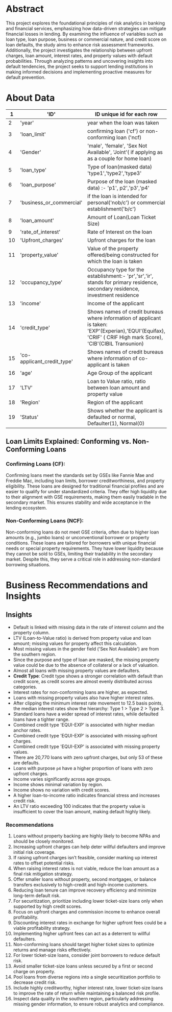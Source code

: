 # Abstract

This project explores the foundational principles of risk analytics in banking and financial services, emphasizing how data-driven strategies can mitigate financial losses in lending. By examining the influence of variables such as loan type, loan purpose, business or commercial nature, and credit score on loan defaults, the study aims to enhance risk assessment frameworks. Additionally, the project investigates the relationship between upfront charges, loan amount, interest rates, and property values with default probabilities. Through analyzing patterns and uncovering insights into default tendencies, the project seeks to support lending institutions in making informed decisions and implementing proactive measures for default prevention.

# About Data

| 1   | 'ID'                       | ID unique id  for each row                                                                                                                                      |
| --- | -------------------------- | --------------------------------------------------------------------------------------------------------------------------------------------------------------- |
| 2   | 'year'                     | year when the loan was taken                                                                                                                                    |
| 3   | 'loan_limit'               | confirming loan ('cf') or non-conforming loan ('ncf)                                                                                                            |
| 4   | 'Gender'                   | 'male', 'female', 'Sex Not Available', 'Joint'( if applying as as a couple for home loan)                                                                       |
| 5   | 'loan_type'                | Type of loan(masked data) 'type1','type2','type3'                                                                                                               |
| 6   | 'loan_purpose'             | Purpose of the loan (masked data) :-  'p1', p2','p3','p4'                                                                                                       |
| 7   | 'business_or_commercial'   | if the loan is intended for personal('nob/c') or commercial establishment('b/c')                                                                                |
| 8   | 'loan_amount'              | Amount of Loan(Loan Ticket Size)                                                                                                                                |
| 9   | 'rate_of_interest'         | Rate of Interest on the loan                                                                                                                                    |
| 10  | 'Upfront_charges'          | Upfront charges for the loan                                                                                                                                    |
| 11  | 'property_value'           | Value of the property offered/being constructed for which the loan is taken                                                                                     |
| 12  | 'occupancy_type'           | Occupancy type for the establishment:- 'pr','sr','ir', stands for primary residence, secondary residence, investment residence                                  |
| 13  | 'income'                   | Income of the applicant                                                                                                                                         |
| 14  | 'credit_type'              | Shows names of credit bureaus where information of applicant is taken: 'EXP'(Experian),'EQUI'(Equifax), 'CRIF' ( CRIF High mark Score), 'CIB'(CIBIL Transunion) |
| 15  | 'co-applicant_credit_type' | Shows names of credit bureaus where information of co-applicant is taken                                                                                        |
| 16  | 'age'                      | Age Group of the applicant                                                                                                                                      |
| 17  | 'LTV'                      | Loan to Value ratio, ratio between loan amount and property value                                                                                               |
| 18  | 'Region'                   | Region of the applicant                                                                                                                                         |
| 19  | 'Status'                   | Shows whether the applicant is defaulted or normal, Defaulter(1), Normal(0)                                                                                     |
## Loan Limits Explained: Conforming vs. Non-Conforming Loans

### **Confirming Loans (CF):**

Confirming loans meet the standards set by GSEs like Fannie Mae and Freddie Mac, including loan limits, borrower creditworthiness, and property eligibility. These loans are designed for traditional financial profiles and are easier to qualify for under standardized criteria. They offer high liquidity due to their alignment with GSE requirements, making them easily tradable in the secondary market. This ensures stability and wide acceptance in the lending ecosystem.

### **Non-Conforming Loans (NCF):**

Non-conforming loans do not meet GSE criteria, often due to higher loan amounts (e.g., jumbo loans) or unconventional borrower or property conditions. These loans are tailored for borrowers with unique financial needs or special property requirements. They have lower liquidity because they cannot be sold to GSEs, limiting their tradability in the secondary market. Despite this, they serve a critical role in addressing non-standard borrowing situations.


# Business Recommendations and Insights

## Insights

- Default is linked with missing data in the rate of interest column and the property column.
- LTV (Loan-to-Value ratio) is derived from property value and loan amount; missing values for property affect this calculation.
- Most missing values in the gender field ('Sex Not Available') are from the southern region.
- Since the purpose and type of loan are masked, the missing property value could be due to the absence of collateral or a lack of valuation.
- Almost all loans with missing property values are defaulters.
- **Credit Type**: Credit type shows a stronger correlation with default than credit score, as credit scores are almost evenly distributed across categories.
- Interest rates for non-conforming loans are higher, as expected.
- Loans with missing property values also have higher interest rates.
- After clipping the minimum interest rate movement to 12.5 basis points, the median interest rates show the hierarchy: Type 1 > Type 2 > Type 3.
- Standard loans have a wider spread of interest rates, while defaulted loans have a tighter range.
- Combined credit type 'EQUI-EXP' is associated with higher median anchor rates.
- Combined credit type 'EQUI-EXP' is associated with missing upfront charges.
- Combined credit type 'EQUI-EXP' is associated with missing property values.
- There are 20,770 loans with zero upfront charges, but only 53 of these are defaults.
- Loans with purpose `p4` have a higher proportion of loans with zero upfront charges.
- Income varies significantly across age groups.
- Income shows minimal variation by region.
- Income shows no variation with credit scores.
- A higher loan-to-income ratio indicates financial stress and increases credit risk.
- An LTV ratio exceeding 100 indicates that the property value is insufficient to cover the loan amount, making default highly likely.
### Recommendations

1. Loans without property backing are highly likely to become NPAs and should be closely monitored.
2. Increasing upfront charges can help deter willful defaulters and improve initial risk coverage.
3. If raising upfront charges isn’t feasible, consider marking up interest rates to offset potential risks.
4. When raising interest rates is not viable, reduce the loan amount as a final risk mitigation strategy.
5. Offer smaller loans without property, second mortgages, or balance transfers exclusively to high-credit and high-income customers.
6. Reducing loan tenure can improve recovery efficiency and minimize long-term default risk.
7. For securitization, prioritize including lower ticket-size loans only when supported by high credit scores.
8. Focus on upfront charges and commission income to enhance overall profitability.
9. Discounting interest rates in exchange for higher upfront fees could be a viable profitability strategy.
10. Implementing higher upfront fees can act as a deterrent to willful defaulters.
11. Non-conforming loans should target higher ticket sizes to optimize returns and manage risks effectively.
12. For lower ticket-size loans, consider joint borrowers to reduce default risk.
13. Avoid smaller ticket-size loans unless secured by a first or second charge on property.
14. Pool loans from diverse regions into a single securitization portfolio to decrease credit risk.
15. Include highly creditworthy, higher interest rate, lower ticket-size loans to improve the rate of return while maintaining a balanced risk profile.
16. Inspect data quality in the southern region, particularly addressing missing gender information, to ensure robust analytics and compliance.
